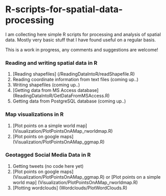# R-scripts-for-spatial-data-processing

I am collecting here simple R scripts for processing and analysis of spatial data.
Mostly very basic stuff that I have found useful on a regular basis.

This is a work in progress, any comments and suggestions are welcome!

### Reading and writing spatial data in R

1. [Reading shapefiles] (/ReadingDataIntoR/readShapefile.R)
2. Reading coordinate information from text files (coming up..)
3. Writing shapefiles (coming up..)
3. [Getting data from MS Access database] (ReadingDataIntoR/GetDataFromMSAccess.R)
4. Getting data from PostgreSQL database (coming up..)

### Map visualizations in R

1. [Plot points on a simple world map] (Visualization/PlotPointsOnAMap_rworldmap.R)
2. [Plot points on google maps] (Visualization/PlotPointsOnAMap_ggmap.R)



### Geotagged Social Media Data in R

1. Getting tweets (no code here yet)
2. [Plot points on google maps] (Visualization/PlotPointsOnAMap_ggmap.R) or [Plot points on a simple world map] (Visualization/PlotPointsOnAMap_rworldmap.R)
3. [Plotting wordclouds] (Wordclouds/PlotWordClouds.R)



